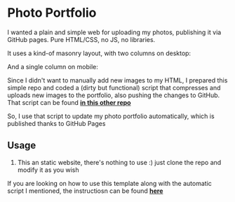 # Photo Portfolio

I wanted a plain and simple web for uploading my photos, publishing it via GitHub pages. Pure HTML/CSS, no JS, no libraries.

It uses a kind-of masonry layout, with two columns on desktop:



And a single column on mobile:



Since I didn't want to manually add new images to my HTML, I prepared this simple repo and coded a (dirty but functional) script that compresses and uploads new images to the portfolio, also pushing the changes to GitHub. That script can be found [**in this other repo**](https://github.com/laureanorp/photo_uploader_script)

So, I use that script to update my photo portfolio automatically, which is published thanks to GitHub Pages

## Usage

1. This an static website, there's nothing to use :) just clone the repo and modify it as you wish

If you are looking on how to use this template along with the automatic script I mentioned, the instructiosn can be found [**here**](https://github.com/laureanorp/photo_uploader_script)

